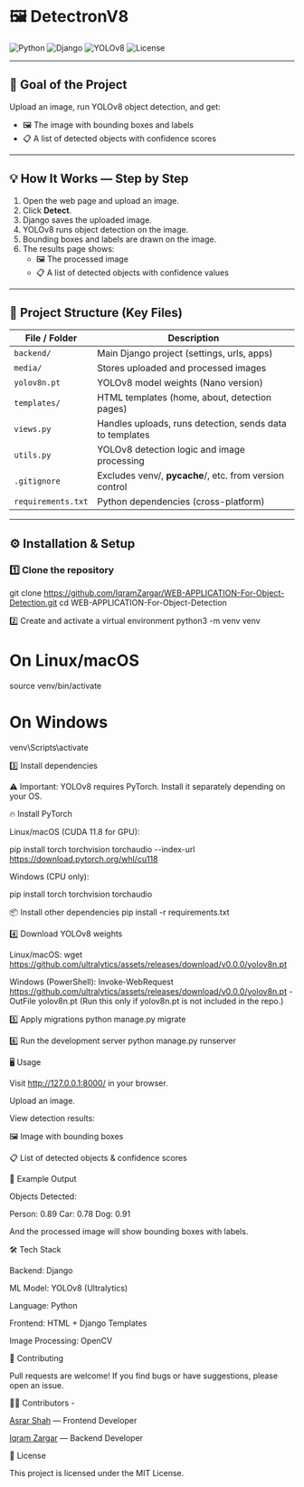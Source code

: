# 🖼️ DetectronV8

![Python](https://img.shields.io/badge/python-3.12-blue)
![Django](https://img.shields.io/badge/django-5.2-green)
![YOLOv8](https://img.shields.io/badge/YOLOv8-ultralytics-orange)
![License](https://img.shields.io/badge/license-MIT-yellow)

---

## 🎯 Goal of the Project

Upload an image, run YOLOv8 object detection, and get:

- 🖼️ The image with bounding boxes and labels  
- 📋 A list of detected objects with confidence scores  

---

## 💡 How It Works — Step by Step
1. Open the web page and upload an image.  
2. Click **Detect**.  
3. Django saves the uploaded image.  
4. YOLOv8 runs object detection on the image.  
5. Bounding boxes and labels are drawn on the image.  
6. The results page shows:  
   - 🖼️ The processed image  
   - 📋 A list of detected objects with confidence values  

---

## 📂 Project Structure (Key Files)

| File / Folder | Description |
|---------------|-------------|
| `backend/`    | Main Django project (settings, urls, apps) |
| `media/`      | Stores uploaded and processed images |
| `yolov8n.pt`  | YOLOv8 model weights (Nano version) |
| `templates/`  | HTML templates (home, about, detection pages) |
| `views.py`    | Handles uploads, runs detection, sends data to templates |
| `utils.py`    | YOLOv8 detection logic and image processing |
| `.gitignore`  | Excludes venv/, __pycache__/, etc. from version control |
| `requirements.txt` | Python dependencies (cross-platform) |

---

## ⚙️ Installation & Setup

### 1️⃣ Clone the repository

git clone https://github.com/IqramZargar/WEB-APPLICATION-For-Object-Detection.git
cd WEB-APPLICATION-For-Object-Detection


2️⃣ Create and activate a virtual environment
python3 -m venv venv
# On Linux/macOS
source venv/bin/activate
# On Windows
venv\Scripts\activate

3️⃣ Install dependencies

⚠️ Important: YOLOv8 requires PyTorch. Install it separately depending on your OS.

🔥 Install PyTorch

Linux/macOS (CUDA 11.8 for GPU):

pip install torch torchvision torchaudio --index-url https://download.pytorch.org/whl/cu118

Windows (CPU only):

pip install torch torchvision torchaudio

📦 Install other dependencies
pip install -r requirements.txt

4️⃣ Download YOLOv8 weights

Linux/macOS:
wget https://github.com/ultralytics/assets/releases/download/v0.0.0/yolov8n.pt

Windows (PowerShell):
Invoke-WebRequest https://github.com/ultralytics/assets/releases/download/v0.0.0/yolov8n.pt -OutFile yolov8n.pt
(Run this only if yolov8n.pt is not included in the repo.)

5️⃣ Apply migrations
python manage.py migrate

6️⃣ Run the development server
python manage.py runserver


🖥️ Usage

Visit http://127.0.0.1:8000/ in your browser.

Upload an image.

View detection results:

🖼️ Image with bounding boxes

📋 List of detected objects & confidence scores


📜 Example Output

Objects Detected:

Person: 0.89
Car: 0.78
Dog: 0.91


And the processed image will show bounding boxes with labels.


🛠 Tech Stack

Backend: Django

ML Model: YOLOv8 (Ultralytics)

Language: Python

Frontend: HTML + Django Templates

Image Processing: OpenCV

🤝 Contributing

Pull requests are welcome!
If you find bugs or have suggestions, please open an issue.

👨‍💻 Contributors -

[Asrar Shah](https://www.linkedin.com/in/asrar-shah-aba315373) — Frontend Developer

[Iqram Zargar](https://www.linkedin.com/in/iqram-zargar-750709375) — Backend Developer

📄 License

This project is licensed under the MIT License.
